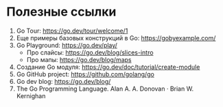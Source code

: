 # Полезные ссылки

1. Go Tour: https://go.dev/tour/welcome/1
1. Еще примеры базовых конструкций в Go: https://gobyexample.com/
1. Go Playground: https://go.dev/play/ 
    - Про слайсы: https://go.dev/blog/slices-intro
    - Про мапы: https://go.dev/blog/maps
1. Создание Go модуля: https://go.dev/doc/tutorial/create-module
1. Go GitHub project: https://github.com/golang/go 
1. Go dev blog: https://go.dev/blog/ 
1. The Go Programming Language. Alan A. A. Donovan · Brian W. Kernighan